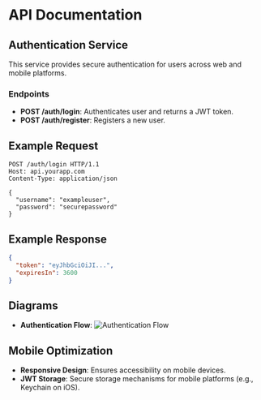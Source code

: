 # API Documentation

## Authentication Service
This service provides secure authentication for users across web and mobile platforms.

### Endpoints
- **POST /auth/login**: Authenticates user and returns a JWT token.
- **POST /auth/register**: Registers a new user.

## Example Request
```http
POST /auth/login HTTP/1.1
Host: api.yourapp.com
Content-Type: application/json

{
  "username": "exampleuser",
  "password": "securepassword"
}
```

## Example Response
```json
{
  "token": "eyJhbGciOiJI...",
  "expiresIn": 3600
}
```

## Diagrams
- **Authentication Flow**: ![Authentication Flow](./auth-flow-diagram.png)

## Mobile Optimization
- **Responsive Design**: Ensures accessibility on mobile devices.
- **JWT Storage**: Secure storage mechanisms for mobile platforms (e.g., Keychain on iOS).

